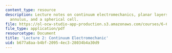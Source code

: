 ```yaml
---
content_type: resource
description: Lecture notes on continuum electromechanics, planar layers, a cylindrical
  annulus, and a spherical cell.
file: https://ol-ocw-studio-app-production.s3.amazonaws.com/courses/6-642-continuum-electromechanics-fall-2008/b677a8aab4bf20954ec328034b4a30d9_lec02_f08.pdf
file_type: application/pdf
resourcetype: Document
title: 'Lecture 2: Continuum Electromechanic'
uid: b677a8aa-b4bf-2095-4ec3-28034b4a30d9
---
```

